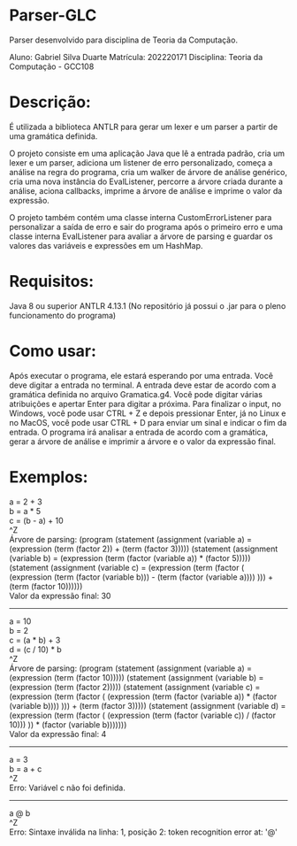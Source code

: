 # Parser-GLC
Parser desenvolvido para disciplina de Teoria da Computação.

Aluno: Gabriel Silva Duarte 
Matrícula: 202220171 
Disciplina: Teoria da Computação - GCC108

# Descrição:
É utilizada a biblioteca ANTLR para gerar um lexer e um parser a partir de uma gramática definida.

O projeto consiste em uma aplicação Java que lê a entrada padrão, cria um lexer e um parser, adiciona um listener de erro personalizado, começa a análise na regra do programa, cria um walker de árvore de análise genérico, cria uma nova instância do EvalListener, percorre a árvore criada durante a análise, aciona callbacks, imprime a árvore de análise e imprime o valor da expressão.

O projeto também contém uma classe interna CustomErrorListener para personalizar a saída de erro e sair do programa após o primeiro erro e uma classe interna EvalListener para avaliar a árvore de parsing e guardar os valores das variáveis e expressões em um HashMap.

# Requisitos:
Java 8 ou superior
ANTLR 4.13.1 (No repositório já possui o .jar para o pleno funcionamento do programa)

# Como usar:
Após executar o programa, ele estará esperando por uma entrada. Você deve digitar a entrada no terminal. A entrada deve estar de acordo com a gramática definida no arquivo Gramatica.g4.
Você pode digitar várias atribuições e apertar Enter para digitar a próxima. Para finalizar o input, no Windows, você pode usar CTRL + Z e depois pressionar Enter, já no Linux e no MacOS, você pode usar CTRL + D para enviar um sinal e indicar o fim da entrada.
O programa irá analisar a entrada de acordo com a gramática, gerar a árvore de análise e imprimir a árvore e o valor da expressão final.

# Exemplos:

a = 2 + 3 <br>
b = a * 5 <br>
c = (b - a) + 10 <br>
^Z <br>
Árvore de parsing: 
(program (statement (assignment (variable a) = (expression (term (factor 2)) + (term (factor 3))))) (statement (assignment (variable b) = (expression (term (factor (variable a)) * (factor 
5))))) (statement (assignment (variable c) = (expression (term (factor ( (expression (term (factor (variable b))) - (term (factor (variable a)))) ))) + (term (factor 10)))))) <br>
Valor da expressão final: 30

---------------------------------------------------------------------------------------------------------------------------------------------------------------------------------------------------------------------------------------------------------------

a = 10 <br>
b = 2 <br>
c = (a * b) + 3 <br>
d = (c / 10) * b <br>
^Z <br>
Árvore de parsing: 
(program (statement (assignment (variable a) = (expression (term (factor 10))))) (statement (assignment (variable b) = (expression (term (factor 2))))) (statement (assignment (variable c) 
= (expression (term (factor ( (expression (term (factor (variable a)) * (factor (variable b)))) ))) + (term (factor 3))))) (statement (assignment (variable d) = (expression (term (factor ( (expression (term (factor (variable c)) / (factor 10))) )) * (factor (variable b))))))) <br>
Valor da expressão final: 4

---------------------------------------------------------------------------------------------------------------------------------------------------------------------------------------------------------------------------------------------------------------

a = 3    
b = a + c <br>
^Z <br>
Erro: Variável c não foi definida.

---------------------------------------------------------------------------------------------------------------------------------------------------------------------------------------------------------------------------------------------------------------

a @ b <br>
^Z <br>
Erro: Sintaxe inválida na linha: 1, posição 2: token recognition error at: '@'
